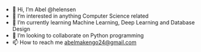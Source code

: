 - 👋 Hi, I’m Abel  @helensen
- 👀 I’m interested in anything Computer Science related
- 🌱 I’m currently learning Machine Learning, Deep Learning and Database Design
- 💞️ I’m looking to collaborate on Python programming
- 📫 How to reach me abelmakengo24@gmail.com

<!---
helensen/helensen is a ✨ special ✨ repository because its `README.md` (this file) appears on your GitHub profile.
You can click the Preview link to take a look at your changes.
--->
